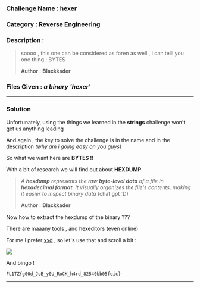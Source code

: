 ### **Challenge Name :** hexer

### **Category :** Reverse Engineering

### **Description :**

> soooo , this one can be considered as foren as well , i can telll you one thing : BYTES
>
> 𝐀𝐮𝐭𝐡𝐨𝐫 : 𝐁𝐥𝐚𝐜𝐤𝐤𝐚𝐝𝐞𝐫

### **Files Given :** _a binary 'hexer'_

---

### **Solution**

Unfortunately, using the things we learned in the **strings** challenge won't get us anything leading 

And again , the key to solve the challenge is in the name and in the description _(why am i going easy on you guys)_

So what we want here are **BYTES !!**  

With a bit of research we will find out about **HEXDUMP**

> *A **hexdump** represents the raw **byte-level data** of a file in **hexadecimal format**. It visually organizes the file's contents, making it easier to inspect binary data* (chat gpt :D)
> 
> 𝐀𝐮𝐭𝐡𝐨𝐫 : 𝐁𝐥𝐚𝐜𝐤𝐤𝐚𝐝𝐞𝐫

Now how to extract the hexdump of the binary ???

There are maaany tools , and hexeditors (even online)

For me I prefer [xxd](https://www.tutorialspoint.com/unix_commands/xxd.htm) , so let's use that  and scroll a bit :

![](https://raw.githubusercontent.com/Blackkader/private_images/main/2025-02-11-22-09-00-image.png)

And bingo !

```
FL1TZ{g00d_JoB_y0U_RoCK_h4rd_82540bb05feic}
```

---
